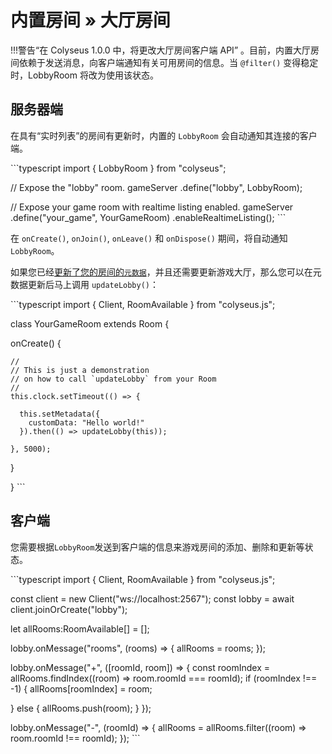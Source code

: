 # 内置房间 » 大厅房间

!!!警告“在 Colyseus 1.0.0 中，将更改大厅房间客户端 API” 。目前，内置大厅房间依赖于发送消息，向客户端通知有关可用房间的信息。当 `@filter()` 变得稳定时，LobbyRoom 将改为使用该状态。

## 服务器端

在具有“实时列表”的房间有更新时，内置的 `LobbyRoom` 会自动通知其连接的客户端。

\`\`\`typescript import { LobbyRoom } from "colyseus";

// Expose the "lobby" room. gameServer .define("lobby", LobbyRoom);

// Expose your game room with realtime listing enabled. gameServer .define("your\_game", YourGameRoom) .enableRealtimeListing(); \`\`\`

在 `onCreate()`, `onJoin()`, `onLeave()` 和 `onDispose()` 期间，将自动通知 `LobbyRoom`。

如果您已经[更新了您的房间的`元数据`](/server/room/#setmetadata-metadata)，并且还需要更新游戏大厅，那么您可以在元数据更新后马上调用 `updateLobby()`：

\`\`\`typescript import { Client, RoomAvailable } from "colyseus.js";

class YourGameRoom extends Room {

  onCreate() {

    //
    // This is just a demonstration
    // on how to call `updateLobby` from your Room
    //
    this.clock.setTimeout(() => {

      this.setMetadata({
        customData: "Hello world!"
      }).then(() => updateLobby(this));

    }, 5000);

  }

} \`\`\`

## 客户端

您需要根据`LobbyRoom`发送到客户端的信息来游戏房间的添加、删除和更新等状态。

\`\`\`typescript import { Client, RoomAvailable } from "colyseus.js";

const client = new Client("ws://localhost:2567"); const lobby = await client.joinOrCreate("lobby");

let allRooms:RoomAvailable\[] = \[];

lobby.onMessage("rooms", (rooms) => { allRooms = rooms; });

lobby.onMessage("+", (\[roomId, room]) => { const roomIndex = allRooms.findIndex((room) => room.roomId === roomId); if (roomIndex !== -1) { allRooms\[roomIndex] = room;

  } else { allRooms.push(room); } });

lobby.onMessage("-", (roomId) => { allRooms = allRooms.filter((room) => room.roomId !== roomId); }); \`\`\`
